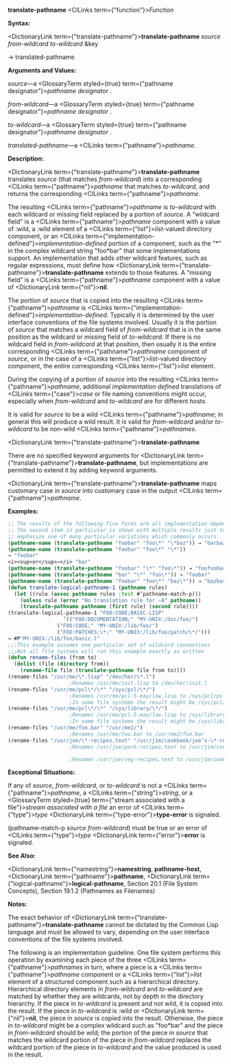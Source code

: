 **translate-pathname** <ClLinks  term={"function"}><i>Function</i></ClLinks> 



**Syntax:** 



<DictionaryLink  term={"translate-pathname"}><b>translate-pathname</b></DictionaryLink> *source from-wildcard to-wildcard* &amp;key 



→ translated-pathname 



**Arguments and Values:** 



*source*—a <GlossaryTerm styled={true} term={"pathname designator"}><i>pathname designator</i></GlossaryTerm> . 



*from-wildcard*—a <GlossaryTerm styled={true} term={"pathname designator"}><i>pathname designator</i></GlossaryTerm> . 



*to-wildcard*—a <GlossaryTerm styled={true} term={"pathname designator"}><i>pathname designator</i></GlossaryTerm> . 



*translated-pathname*—a <ClLinks  term={"pathname"}><i>pathname</i></ClLinks>. 



**Description:** 



<DictionaryLink  term={"translate-pathname"}><b>translate-pathname</b></DictionaryLink> translates *source* (that matches *from-wildcard*) into a corresponding <ClLinks  term={"pathname"}><i>pathname</i></ClLinks> that matches *to-wildcard*, and returns the corresponding <ClLinks  term={"pathname"}><i>pathname</i></ClLinks>. 



The resulting <ClLinks  term={"pathname"}><i>pathname</i></ClLinks> is *to-wildcard* with each wildcard or missing field replaced by a portion of *source*. A “wildcard field” is a <ClLinks  term={"pathname"}><i>pathname</i></ClLinks> component with a value of :wild, a :wild element of a <ClLinks  term={"list"}><i>list</i></ClLinks>-valued directory component, or an <ClLinks  term={"implementation-defined"}><i>implementation-defined</i></ClLinks> portion of a component, such as the "\*" in the complex wildcard string "foo\*bar" that some implementations support. An implementation that adds other wildcard features, such as regular expressions, must define how <DictionaryLink  term={"translate-pathname"}><b>translate-pathname</b></DictionaryLink> extends to those features. A “missing field” is a <ClLinks  term={"pathname"}><i>pathname</i></ClLinks> component with a value of <DictionaryLink  term={"nil"}><b>nil</b></DictionaryLink>. 



The portion of *source* that is copied into the resulting <ClLinks  term={"pathname"}><i>pathname</i></ClLinks> is <ClLinks  term={"implementation-defined"}><i>implementation-defined</i></ClLinks>. Typically it is determined by the user interface conventions of the file systems involved. Usually it is the portion of *source* that matches a wildcard field of *from-wildcard* that is in the same position as the wildcard or missing field of *to-wildcard*. If there is no wildcard field in *from-wildcard* at that position, then usually it is the entire corresponding <ClLinks  term={"pathname"}><i>pathname</i></ClLinks> component of *source*, or in the case of a <ClLinks  term={"list"}><i>list</i></ClLinks>-valued directory component, the entire corresponding <ClLinks  term={"list"}><i>list</i></ClLinks> element. 



During the copying of a portion of *source* into the resulting <ClLinks  term={"pathname"}><i>pathname</i></ClLinks>, additional *implementation defined* translations of <ClLinks  term={"case"}><i>case</i></ClLinks> or file naming conventions might occur, especially when *from-wildcard* and *to-wildcard* are for different hosts. 



It is valid for *source* to be a wild <ClLinks  term={"pathname"}><i>pathname</i></ClLinks>; in general this will produce a wild result. It is valid for *from-wildcard* and/or *to-wildcard* to be non-wild <ClLinks  term={"pathname"}><i>pathnames</i></ClLinks>. 







 



 



<DictionaryLink  term={"translate-pathname"}><b>translate-pathname</b></DictionaryLink> 



There are no specified keyword arguments for <DictionaryLink  term={"translate-pathname"}><b>translate-pathname</b></DictionaryLink>, but implementations are permitted to extend it by adding keyword arguments. 



<DictionaryLink  term={"translate-pathname"}><b>translate-pathname</b></DictionaryLink> maps customary case in *source* into customary case in the output <ClLinks  term={"pathname"}><i>pathname</i></ClLinks>. 

**Examples:**
```lisp
;; The results of the following five forms are all implementation-dependent. 
;; The second item in particular is shown with multiple results just to 
;; emphasize one of many particular variations which commonly occurs. 
(pathname-name (translate-pathname "foobar" "foo\*" "\*baz")) → "barbaz" 
(pathname-name (translate-pathname "foobar" "foo\*" "\*")) 
→ "foobar" 
<i><sup>or</sup>→</i> "bar" 
(pathname-name (translate-pathname "foobar" "\*" "foo\*")) → "foofoobar" 
(pathname-name (translate-pathname "bar" "\*" "foo\*")) → "foobar" 
(pathname-name (translate-pathname "foobar" "foo\*" "baz\*")) → "bazbar" 
(defun translate-logical-pathname-1 (pathname rules) 
  (let ((rule (assoc pathname rules :test #’pathname-match-p))) 
    (unless rule (error "No translation rule for ~A" pathname)) 
    (translate-pathname pathname (first rule) (second rule)))) 
(translate-logical-pathname-1 "FOO:CODE;BASIC.LISP" 
			      ’(("FOO:DOCUMENTATION;" "MY-UNIX:/doc/foo/") 
				("FOO:CODE;" "MY-UNIX:/lib/foo/") 
				("FOO:PATCHES;\*;" "MY-UNIX:/lib/foo/patch/\*/"))) 
→ #P"MY-UNIX:/lib/foo/basic.l" 
;;;This example assumes one particular set of wildcard conventions 
;;;Not all file systems will run this example exactly as written 
(defun rename-files (from to) 
  (dolist (file (directory from)) 
    (rename-file file (translate-pathname file from to)))) 
(rename-files "/usr/me/\*.lisp" "/dev/her/\*.l") 
					;Renames /usr/me/init.lisp to /dev/her/init.l 
(rename-files "/usr/me/pcl\*/\*" "/sys/pcl/\*/") 
					;Renames /usr/me/pcl-5-may/low.lisp to /sys/pcl/pcl-5-may/low.lisp 
					;In some file systems the result might be /sys/pcl/5-may/low.lisp 
(rename-files "/usr/me/pcl\*/\*" "/sys/library/\*/") 
					;Renames /usr/me/pcl-5-may/low.lisp to /sys/library/pcl-5-may/low.lisp 
					;In some file systems the result might be /sys/library/5-may/low.lisp 
(rename-files "/usr/me/foo.bar" "/usr/me2/") 
					;Renames /usr/me/foo.bar to /usr/me2/foo.bar 
(rename-files "/usr/joe/\*-recipes.text" "/usr/jim/cookbook/joe’s-\*-rec.text") ;Renames /usr/joe/lamb-recipes.text to /usr/jim/cookbook/joe’s-lamb-rec.text 
					;Renames /usr/joe/pork-recipes.text to /usr/jim/cookbook/joe’s-pork-rec.text 

					;Renames /usr/joe/veg-recipes.text to /usr/jim/cookbook/joe’s-veg-rec.text 
```
**Exceptional Situations:** 



If any of *source*, *from-wildcard*, or *to-wildcard* is not a <ClLinks  term={"pathname"}><i>pathname</i></ClLinks>, a <ClLinks  term={"string"}><i>string</i></ClLinks>, or a <GlossaryTerm styled={true} term={"stream associated with a file"}><i>stream associated with a file</i></GlossaryTerm> an error of <ClLinks  term={"type"}><i>type</i></ClLinks> <DictionaryLink  term={"type-error"}><b>type-error</b></DictionaryLink> is signaled. 



(pathname-match-p *source from-wildcard*) must be true or an error of <ClLinks  term={"type"}><i>type</i></ClLinks> <DictionaryLink  term={"error"}><b>error</b></DictionaryLink> is signaled. 



**See Also:** 



<DictionaryLink  term={"namestring"}><b>namestring</b></DictionaryLink>, **pathname-host**, <DictionaryLink  term={"pathname"}><b>pathname</b></DictionaryLink>, <DictionaryLink  term={"logical-pathname"}><b>logical-pathname</b></DictionaryLink>, Section 20.1 (File System Concepts), Section 19.1.2 (Pathnames as Filenames) 



**Notes:** 



The exact behavior of <DictionaryLink  term={"translate-pathname"}><b>translate-pathname</b></DictionaryLink> cannot be dictated by the Common Lisp language and must be allowed to vary, depending on the user interface conventions of the file systems involved. 



The following is an implementation guideline. One file system performs this operation by examining each piece of the three <ClLinks  term={"pathname"}><i>pathnames</i></ClLinks> in turn, where a piece is a <ClLinks  term={"pathname"}><i>pathname</i></ClLinks> component or a <ClLinks  term={"list"}><i>list</i></ClLinks> element of a structured component such as a hierarchical directory. Hierarchical directory elements in *from-wildcard* and *to-wildcard* are matched by whether they are wildcards, not by depth in the directory hierarchy. If the piece in *to-wildcard* is present and not wild, it is copied into the result. If the piece in *to-wildcard* is :wild or <DictionaryLink  term={"nil"}><b>nil</b></DictionaryLink>, the piece in *source* is copied into the result. Otherwise, the piece in *to-wildcard* might be a complex wildcard such as "foo\*bar" and the piece in *from-wildcard* should be wild; the portion of the piece in *source* that matches the wildcard portion of the piece in *from-wildcard* replaces the wildcard portion of the piece in *to-wildcard* and the value produced is used in the result. 



